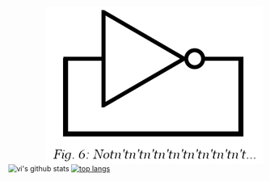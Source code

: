 <a href="http://lainplus.tk">
	<img src="not.png" align="right" />
</a>

![vi's github stats](https://github-readme-stats.vercel.app/api?username=lainplus&show_icons=true&theme=tokyonight)
[![top langs](https://github-readme-stats.vercel.app/api/top-langs/?username=lainplus&theme=tokyonight&count_private=true)](https://github.com/lainplus)
